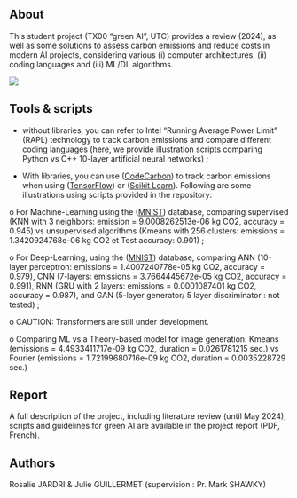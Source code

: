 ## About 
This student project (TX00 “green AI”, UTC) provides a review (2024), as well as some solutions to assess carbon emissions and reduce costs in modern AI projects, considering various (i) computer architectures, (ii) coding languages and (iii) ML/DL algorithms.

[![](https://tinyurl.com/greenai-pledge)](https://github.com/daviddao/green-ai)

## Tools & scripts
-	without libraries, you can refer to Intel “Running Average Power Limit” (RAPL) technology to track carbon emissions and compare different coding languages (here, we provide illustration scripts comparing Python vs C++ 10-layer artificial neural networks) ;

-	With libraries, you can use ([CodeCarbon]( https://codecarbon.io/)) to track carbon emissions when using ([TensorFlow](https://www.tensorflow.org/)) or ([Scikit Learn]( https://scikit-learn.org/stable/)). Following are some illustrations using scripts provided in the repository:

o	For Machine-Learning using the ([MNIST]( https://docs.ultralytics.com/datasets/classify/mnist/)) database, comparing supervised (KNN with 3 neighbors: emission = 9.0008262513e-06 kg CO2, accuracy = 0.945) vs unsupervised algorithms (Kmeans with 256 clusters: emissions = 1.3420924768e-06 kg CO2 et Test accuracy: 0.901) ;

o	For Deep-Learning, using the ([MNIST]( https://docs.ultralytics.com/datasets/classify/mnist/)) database, comparing ANN (10-layer perceptron: emissions =  1.4007240778e-05 kg CO2, accuracy = 0.979), CNN (7-layers: emissions = 3.7664445672e-05 kg CO2, accuracy = 0.991), RNN (GRU with 2 layers: emissions = 0.0001087401 kg CO2, accuracy = 0.987), and GAN (5-layer generator/ 5 layer discriminator : not tested) ;

o	CAUTION: Transformers are still under development.

o	Comparing ML vs a Theory-based model for image generation: Kmeans (emissions = 4.4933411717e-09 kg CO2, duration =  0.0261781215 sec.) vs Fourier (emissions = 1.72199680716e-09 kg CO2, duration = 0.0035228729 sec.)

## Report
A full description of the project, including literature review (until May 2024), scripts and guidelines for green AI are available in the project report (PDF, French).

## Authors
Rosalie JARDRI & Julie GUILLERMET (supervision : Pr. Mark SHAWKY)
